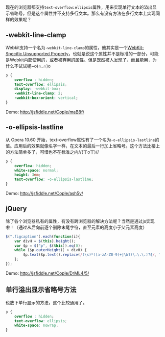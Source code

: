 现在的浏览器都支持`text-overflow:ellipsis`属性，用来实现单行文本的溢出显示省略号，但是这个属性并不支持多行文本。那么有没有方法在多行文本上实现同样的效果呢？

## -webkit-line-clamp

Webkit支持一个名为`-webkit-line-clamp`的属性，他其实是一个[WebKit-Specific Unsupported Property](http://developer.apple.com/safari/library/documentation/AppleApplications/Reference/SafariCSSRef/Articles/StandardCSSProperties.html#//apple_ref/doc/uid/TP30001266-UnsupportedProperties)，也就是说这个属性并不是标准的一部分，可能是Webkit内部使用的，或者被弃用的属性。但是既然被人发现了，而且能用，为什么不试试呢~o(∩_∩)o

```css
p {
    overflow : hidden;
    text-overflow: ellipsis;
    display: -webkit-box;
    -webkit-line-clamp: 2;
    -webkit-box-orient: vertical;
}
```

Demo: <http://jsfiddle.net/Cople/maB8f/>

## -o-ellipsis-lastline

从 Opera 10.60 开始，text-overflow属性有了一个名为`-o-ellipsis-lastline`的值。应用后的效果就像名字一样，在文本的最后一行加上省略号。这个方法比楼上的方法简单多了，可惜也不在标准之内//(ㄒoㄒ)//

```css
p {
    overflow: hidden;
    white-space: normal;
    height: 3em;
    text-overflow: -o-ellipsis-lastline;
}
```

Demo: <http://jsfiddle.net/Cople/ash5v/>

## jQuery

除了各个浏览器私有的属性，有没有跨浏览器的解决方法呢？当然是通过js实现啦！（通过从后向前逐个删除末尾字符，直至元素的高度小于父元素高度）

```js
$(".figcaption").each(function(i){
    var divH = $(this).height();
    var $p = $("p", $(this)).eq(0);
    while ($p.outerHeight() > divH) {
        $p.text($p.text().replace(/(\s)*([a-zA-Z0-9]+|\W)(\.\.\.)?$/, "..."));
    };
});
```

Demo: <http://jsfiddle.net/Cople/DrML4/5/>

## 单行溢出显示省略号方法

也放下单行显示的方法，这个比较通用了。

```css
p {
    overflow : hidden;
    text-overflow: ellipsis;
    white-space: nowrap;
}
```